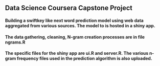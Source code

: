 ## Data Science Coursera Capstone Project


#### Building a swiftkey like next word prediction model using web data aggregated from various sources. The model to is hosted in a shiny app. 

#### The data gathering, cleaning, N-gram creation processes are in file **ngrams.R**

#### The specific files for the shiny app are ui.R and server.R. The various n-gram frequency files used in the prediction algorithm is also uploaded.

